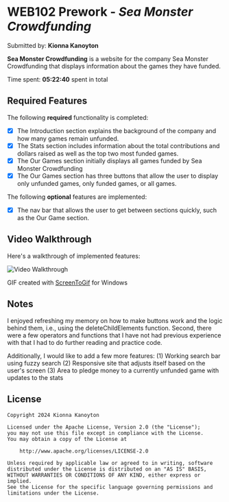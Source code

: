 # WEB102 Prework - *Sea Monster Crowdfunding*

Submitted by: **Kionna Kanoyton**

**Sea Monster Crowdfunding** is a website for the company Sea Monster Crowdfunding that displays information about the games they have funded.

Time spent: **05:22:40** spent in total

## Required Features

The following **required** functionality is completed:

* [X] The Introduction section explains the background of the company and how many games remain unfunded.
* [X] The Stats section includes information about the total contributions and dollars raised as well as the top two most funded games.
* [X] The Our Games section initially displays all games funded by Sea Monster Crowdfunding
* [X] The Our Games section has three buttons that allow the user to display only unfunded games, only funded games, or all games.

The following **optional** features are implemented:

* [X] The nav bar that allows the user to get between sections quickly, such as the Our Game section.

## Video Walkthrough

Here's a walkthrough of implemented features:

<img src='https://imgur.com/a/codepath-web102-prework-sea-monster-crowdfunding-HeOXX1q' title='Video Walkthrough' width='' alt='Video Walkthrough' />

GIF created with [ScreenToGif](https://www.screentogif.com/) for Windows

## Notes

I enjoyed refreshing my memory on how to make buttons work and the logic behind them, i.e., using the deleteChildElements function. Second, there were a few operators and functions that I have not had previous experience with that I had to do further reading and practice code.

Additionally, I would like to add a few more features:
(1) Working search bar using fuzzy search
(2) Responsive site that adjusts itself based on the user's screen
(3) Area to pledge money to a currently unfunded game with updates to the stats

## License

    Copyright 2024 Kionna Kanoyton

    Licensed under the Apache License, Version 2.0 (the "License");
    you may not use this file except in compliance with the License.
    You may obtain a copy of the License at

        http://www.apache.org/licenses/LICENSE-2.0

    Unless required by applicable law or agreed to in writing, software
    distributed under the License is distributed on an "AS IS" BASIS,
    WITHOUT WARRANTIES OR CONDITIONS OF ANY KIND, either express or implied.
    See the License for the specific language governing permissions and
    limitations under the License.
